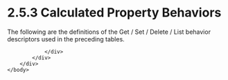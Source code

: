 <html dir="LTR" xmlns:mshelp="http://msdn.microsoft.com/mshelp" xmlns:ddue="http://ddue.schemas.microsoft.com/authoring/2003/5" xmlns:xlink="http://www.w3.org/1999/xlink" xmlns:tool="http://www.microsoft.com/tooltip">
    <head>
        <meta http-equiv="Content-Type" content="text/html; CHARSET=utf-8"></meta>
        <meta name="save" content="history"></meta>
        <title>2.5.3 Calculated Property Behaviors</title>
        <xml>
            <mshelp:toctitle title="2.5.3 Calculated Property Behaviors"></mshelp:toctitle>
            <mshelp:rltitle title="[MS-PST]: Calculated Property Behaviors"></mshelp:rltitle>
            <mshelp:keyword index="A" term="65d31278-eb81-4f81-bc42-02475236c0af"></mshelp:keyword>
            <mshelp:attr name="DCSext.ContentType" value="open specification"></mshelp:attr>
            <mshelp:attr name="AssetID" value="65d31278-eb81-4f81-bc42-02475236c0af"></mshelp:attr>
            <mshelp:attr name="TopicType" value="kbRef"></mshelp:attr>
            <mshelp:attr name="DCSext.Title" value="[MS-PST]: Calculated Property Behaviors" />
        </xml>
    </head>
    <body>
        <div id="header">
            <h1 class="heading">2.5.3 Calculated Property Behaviors</h1>
        </div>
        <div id="mainSection">
            <div id="mainBody">
                <div id="allHistory" class="saveHistory"></div>
                <div id="sectionSection0" class="section" name="collapseableSection">
                    

<p>The following are the definitions of the Get / Set / Delete
/ List behavior descriptors used in the preceding tables.</p>


                </div>
            </div>
        </div>
    </body>
</html>